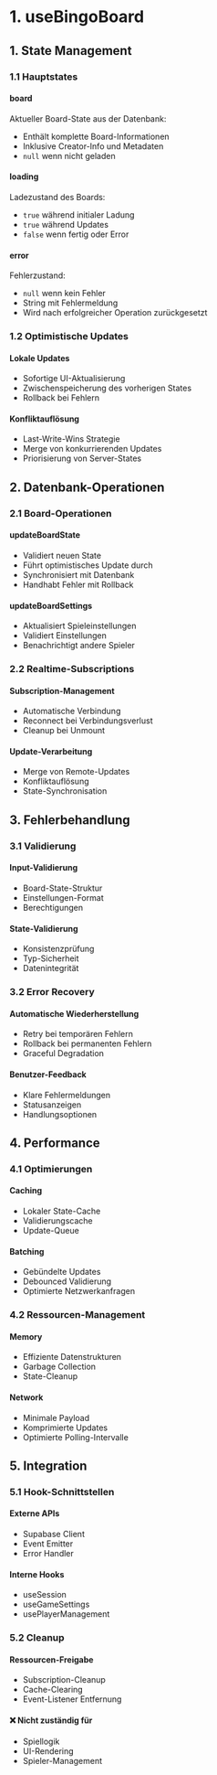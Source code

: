 # 1. useBingoBoard

## 1. State Management

### 1.1 Hauptstates

#### board

Aktueller Board-State aus der Datenbank:

- Enthält komplette Board-Informationen
- Inklusive Creator-Info und Metadaten
- `null` wenn nicht geladen

#### loading

Ladezustand des Boards:

- `true` während initialer Ladung
- `true` während Updates
- `false` wenn fertig oder Error

#### error

Fehlerzustand:

- `null` wenn kein Fehler
- String mit Fehlermeldung
- Wird nach erfolgreicher Operation zurückgesetzt

### 1.2 Optimistische Updates

#### Lokale Updates

- Sofortige UI-Aktualisierung
- Zwischenspeicherung des vorherigen States
- Rollback bei Fehlern

#### Konfliktauflösung

- Last-Write-Wins Strategie
- Merge von konkurrierenden Updates
- Priorisierung von Server-States

## 2. Datenbank-Operationen

### 2.1 Board-Operationen

#### updateBoardState

- Validiert neuen State
- Führt optimistisches Update durch
- Synchronisiert mit Datenbank
- Handhabt Fehler mit Rollback

#### updateBoardSettings

- Aktualisiert Spieleinstellungen
- Validiert Einstellungen
- Benachrichtigt andere Spieler

### 2.2 Realtime-Subscriptions

#### Subscription-Management

- Automatische Verbindung
- Reconnect bei Verbindungsverlust
- Cleanup bei Unmount

#### Update-Verarbeitung

- Merge von Remote-Updates
- Konfliktauflösung
- State-Synchronisation

## 3. Fehlerbehandlung

### 3.1 Validierung

#### Input-Validierung

- Board-State-Struktur
- Einstellungen-Format
- Berechtigungen

#### State-Validierung

- Konsistenzprüfung
- Typ-Sicherheit
- Datenintegrität

### 3.2 Error Recovery

#### Automatische Wiederherstellung

- Retry bei temporären Fehlern
- Rollback bei permanenten Fehlern
- Graceful Degradation

#### Benutzer-Feedback

- Klare Fehlermeldungen
- Statusanzeigen
- Handlungsoptionen

## 4. Performance

### 4.1 Optimierungen

#### Caching

- Lokaler State-Cache
- Validierungscache
- Update-Queue

#### Batching

- Gebündelte Updates
- Debounced Validierung
- Optimierte Netzwerkanfragen

### 4.2 Ressourcen-Management

#### Memory

- Effiziente Datenstrukturen
- Garbage Collection
- State-Cleanup

#### Network

- Minimale Payload
- Komprimierte Updates
- Optimierte Polling-Intervalle

## 5. Integration

### 5.1 Hook-Schnittstellen

#### Externe APIs

- Supabase Client
- Event Emitter
- Error Handler

#### Interne Hooks

- useSession
- useGameSettings
- usePlayerManagement

### 5.2 Cleanup

#### Ressourcen-Freigabe

- Subscription-Cleanup
- Cache-Clearing
- Event-Listener Entfernung

#### ❌ Nicht zuständig für

- Spiellogik
- UI-Rendering
- Spieler-Management
